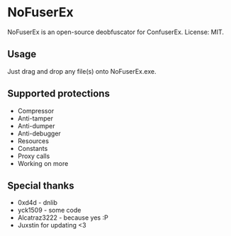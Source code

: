 # NoFuserEx
NoFuserEx is an open-source deobfuscator for ConfuserEx.
License: MIT.

## Usage
Just drag and drop any file(s) onto NoFuserEx.exe.

## Supported protections
* Compressor
* Anti-tamper
* Anti-dumper
* Anti-debugger
* Resources
* Constants
* Proxy calls
* Working on more

## Special thanks
* 0xd4d - dnlib
* yck1509 - some code
* Alcatraz3222 - because yes :P
* Juxstin for updating <3
